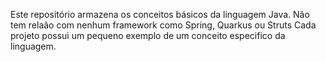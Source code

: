Este repositório armazena os conceitos básicos da linguagem Java.
Não tem relaão com nenhum framework como Spring, Quarkus ou Struts
Cada projeto possui um pequeno exemplo de um conceito especifico da linguagem.
